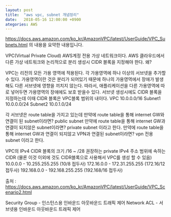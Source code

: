 ```yaml
---
layout: post
title:  "aws vpc, subnet 개념정리"
date:   2018-05-16 12:00:00 +0900
ategories: AWS
---
```

https://docs.aws.amazon.com/ko_kr/AmazonVPC/latest/UserGuide/VPC_Subnets.html 의 내용을 요약한 내용입니다.

VPC(Virtual Private Cloud) AWS계정 전용 가상 네트워크이다.
AWS 클라우드에서 다른 가상 네트워크와 논리적으로 분리
생성시 CIDR 블록을 지정해야 한다. 왜?

VPC는 리전의 모든 가용 영역에 적용된다.
각 가용영역에 하나 이상의 서브넷을 추가할 수 있다.
가용영역이란 것은 분리가 되어있기 때문에 하나의 가용영역에서 장애가 발생해도 다른 서브넷에 영향을 끼치지 않는다.
따라서, 애플리케이션을 다른 가용영역에 따로 넣어두면 가용영역의 장애에도 보호 받을수 있다.
서브넷 생성시에도 CIDR 블록을 지정하는데 이때 CIDR 블록은 VPC블록 범위의 내이다.
VPC 10.0.0.0/16
Subnet1 10.0.0.0/24
Subnet2 10.0.1.0/24


각 서브넷은 route table을 가지고 있는데
만약에 route table을 통해 internet GW와 연결이 된 subnet이라면? public subnet
만약에 route table을 통해 internet GW과 연결이 되지않은 subnet이라면? private subnet 이라고 한다.
만약에 route table을 통해 internet GW과 연결이 되지않고 VPN과 연결된 subnet이라면? vpn 전용 subnet 이라고 한다.

VPC의 IPv4 CIDR 블록의 크기 /16 ~ /28
권장하는 private IPv4 주소 범위에 속하는 CIDR (물론 이것 이외에 것도 CIDR블록으로 사용해서 VPC를 생성 할 수 있음)
10.0.0.0 - 10.255.255.255 (10/8 접두사)
172.16.0.0 - 172.31.255.255 (172.16/12 접두사)
192.168.0.0 - 192.168.255.255 (192.168/16 접두사)

출처 : https://docs.aws.amazon.com/ko_kr/AmazonVPC/latest/UserGuide/VPC_Scenario2.html

Security Group - 인스턴스용 인바운드 아웃바운드 트래픽 제어
Network ACL - 서브넷용 인바운드 아웃바운드 트래픽 제어
